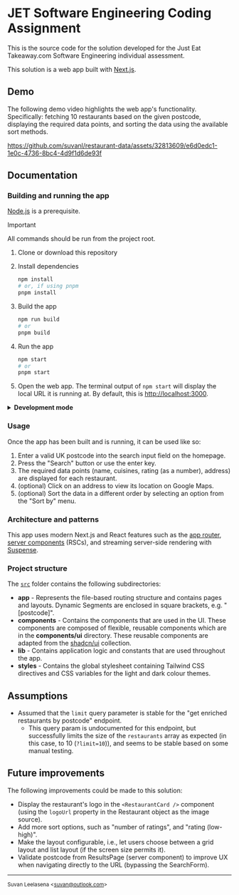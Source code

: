 # JET Software Engineering Coding Assignment

This is the source code for the solution developed for the Just Eat Takeaway.com Software Engineering individual assessment.

This solution is a web app built with [Next.js](https://nextjs.org/).

## Demo

The following demo video highlights the web app's functionality. Specifically: fetching 10 restaurants based on the given postcode, displaying the required data points, and sorting the data using the available sort methods.

https://github.com/suvanl/restaurant-data/assets/32813609/e6d0edc1-1e0c-4736-8bc4-4d9f1d6de93f

## Documentation

### Building and running the app

[Node.js](https://nodejs.org/) is a prerequisite.

> [!IMPORTANT]
> All commands should be run from the project root.

1.  Clone or download this repository
2.  Install dependencies

    ```sh
    npm install
    # or, if using pnpm
    pnpm install
    ```

3.  Build the app

    ```sh
    npm run build
    # or
    pnpm build
    ```

4.  Run the app
    ```sh
    npm start
    # or
    pnpm start
    ```
5.  Open the web app. The terminal output of `npm start` will display the local URL it is running at. By default, this is [http://localhost:3000](http://localhost:3000).

<details>
<summary><b>Development mode</b></summary>
To run this app in development mode (with hot reloading, error reporting, etc) replace steps 3 and 4 with the following command:

```sh
npm run dev
# or
pnpm dev
```

</details>

### Usage

Once the app has been built and is running, it can be used like so:

1. Enter a valid UK postcode into the search input field on the homepage.
2. Press the "Search" button or use the enter key.
3. The required data points (name, cuisines, rating (as a number), address) are displayed for each restaurant.
4. (optional) Click on an address to view its location on Google Maps.
5. (optional) Sort the data in a different order by selecting an option from the "Sort by" menu.

### Architecture and patterns

This app uses modern Next.js and React features such as the [app router](https://nextjs.org/docs/app), [server components](https://react.dev/blog/2023/03/22/react-labs-what-we-have-been-working-on-march-2023#react-server-components) (RSCs), and streaming server-side rendering with [Suspense](https://react.dev/reference/react/Suspense).

### Project structure

The [`src`](https://github.com/suvanl/restaurant-data/tree/main/src) folder contains the following subdirectories:

-   **app** - Represents the file-based routing structure and contains pages and layouts. Dynamic Segments are enclosed in square brackets, e.g. "[postcode]".
-   **components** - Contains the components that are used in the UI. These components are composed of flexible, reusable components which are in the **components/ui** directory. These reusable components are adapted from the [shadcn/ui](https://ui.shadcn.com) collection.
-   **lib** - Contains application logic and constants that are used throughout the app.
-   **styles** - Contains the global stylesheet containing Tailwind CSS directives and CSS variables for the light and dark colour themes.

## Assumptions

-   Assumed that the `limit` query parameter is stable for the "get enriched restaurants by postcode" endpoint.
    -   This query param is undocumented for this endpoint, but successfully limits the size of the `restaurants` array as expected (in this case, to 10 (`?limit=10`)), and seems to be stable based on some manual testing.

## Future improvements

The following improvements could be made to this solution:

-   Display the restaurant's logo in the `<RestaurantCard />` component (using the `logoUrl` property in the Restaurant object as the image source).
-   Add more sort options, such as "number of ratings", and "rating (low-high)".
-   Make the layout configurable, i.e., let users choose between a grid layout and list layout (if the screen size permits it).
-   Validate postcode from ResultsPage (server component) to improve UX when navigating directly to the URL (bypassing the SearchForm).

---

<small>Suvan Leelasena &lt;suvan@outlook.com&gt; </small>
